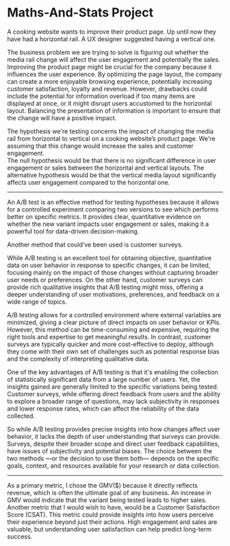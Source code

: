# Maths-And-Stats Project

A cooking website wants to improve their product page. Up until now they have had a horizontal rail. A UX designer suggested having a vertical one.

The business problem we are trying to solve is figuring out whether the media rail change will affect the user engagement and potentially the sales. 
Improving the product page might be crucial for the company because it influences the user experience. By optimizing the page layout, the company can create a more enjoyable browsing experience, potentially increasing customer satisfaction, loyalty and revenue.
However, drawbacks could include the potential for information overload if too many items are displayed at once, or it might disrupt users accustomed to the horizontal layout. Balancing the presentation of information is important to ensure that the change will have a positive impact. 

The hypothesis we're testing concerns the impact of changing the media rail from horizontal to vertical on a cooking website’s product page. We're assuming that this change would increase the sales and customer engagement.   
The null hypothesis would be that there is no significant difference in user engagement or sales between the horizontal and vertical layouts.
The alternative hypothesis would be that the vertical media layout significantly affects user engagement compared to the horizontal one.
_______________________________________________________________________________________________________________________________________________________

An A/B test is an effective method for testing hypotheses because it allows for a controlled experiment comparing two versions to see which performs better on specific metrics. It provides clear, quantitative evidence on whether the new variant impacts user engagement or sales, making it a powerful tool for data-driven decision-making.

Another method that could’ve been used is customer surveys.

While A/B testing is an excellent tool for obtaining objective, quantitative data on user behavior in response to specific changes, it can be limited, focusing mainly on the impact of those changes without capturing broader user needs or preferences. On the other hand, customer surveys can provide rich qualitative insights that A/B testing might miss, offering a deeper understanding of user motivations, preferences, and feedback on a wide range of topics.

A/B testing allows for a controlled environment where external variables are minimized, giving a clear picture of direct impacts on user behavior or KPIs. However, this method can be time-consuming and expensive, requiring the right tools and expertise to get meaningful results. In contrast, customer surveys are typically quicker and more cost-effective to deploy, although they come with their own set of challenges such as potential response bias and the complexity of interpreting qualitative data.

One of the key advantages of A/B testing is that it's enabling the collection of statistically significant data from a large number of users. Yet, the insights gained are generally limited to the specific variations being tested. Customer surveys, while offering direct feedback from users and the ability to explore a broader range of questions, may lack subjectivity in responses and lower response rates, which can affect the reliability of the data collected.

So while A/B testing provides precise insights into how changes affect user behavior, it lacks the depth of user understanding that surveys can provide. Surveys, despite their broader scope and direct user feedback capabilities, have issues of subjectivity and potential biases. The choice between the two methods —or the decision to use them both— depends on the specific goals, context, and resources available for your research or data collection.
______________________________________________________________________________________________________________________________________________________

As a primary metric, I chose the GMV($) because it directly reflects revenue, which is often the ultimate goal of any business. An increase in GMV would indicate that the variant being tested leads to higher sales. 
Another metric that I would wish to have, would be a Customer Satisfaction Score (CSAT). This metric could provide insights into how users perceive their experience beyond just their actions. High engagement and sales are valuable, but understanding user satisfaction can help predict long-term success.

